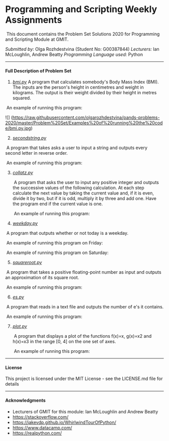 # Programming and Scripting Weekly Assignments

​	This document contains the Problem Set Solutions 2020 for Programming and Scripting Module at GMIT. 

*Submitted by:*                                     Olga Rozhdestvina (Student No: G00387844) 
*Lecturers:*                                            Ian McLoughlin, Andrew Beatty 
*Programming Language used:*         Python

------



#### Full Description of Problem Set

1. <u>*bmi.py*</u>
  	A program that calculates somebody's Body Mass Index (BMI). The inputs are the person's height in centimetres and weight in kilograms. The output is their weight divided by their height in metres squared.

  ​	An example of running this program:

  ![] (https://raw.githubusercontent.com/olgarozhdestvina/pands-problems-2020/master/Problem%20Set/Examples%20of%20running%20the%20code/bmi.py.jpg)

2. <u>*secondstring.py*</u>

  ​	A program that takes asks a user to input a string and outputs every second letter in reverse order.

  ​	An example of running this program:

  

3. <u>*collatz.py*</u>

   ​	A program that asks the user to input any positive integer and outputs the successive values of the following calculation. At each step calculate the next value by taking the current value and, if it is even, divide it by two, but if it is odd, multiply it by three and add one. Have the program end if the current value is one.

   ​	An example of running this program:

   

4. *<u>weekday.py</u>*

  ​	A program that outputs whether or not today is a weekday. 

  ​	An example of running this program on Friday:

  

  ​	An example of running this program on Saturday:

  

5. *<u>squareroot.py</u>*

  ​	A program that takes a positive floating-point number as input and outputs an approximation of its square root. 

  ​	An example of running this program:

6. *<u>es.py</u>*

  ​	A program that reads in a text file and outputs the number of e's it contains. 

  ​	An example of running this program:

7. *<u>plot.py</u>*

   ​	A program that displays a plot of the functions f(x)=x, g(x)=x2 and h(x)=x3 in the range [0, 4] on the one set of axes.

   ​	An example of running this program:

   

------

#### License

This project is licensed under the MIT License - see the LICENSE.md file for details

------

#### Acknowledgments

- Lecturers of GMIT for this module: Ian McLoughlin and Andrew Beatty 
- https://stackoverflow.com/
- https://jakevdp.github.io/WhirlwindTourOfPython/
- https://www.datacamp.com/
- https://realpython.com/

